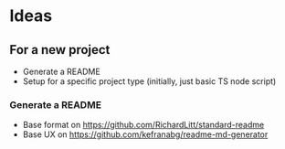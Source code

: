 # Ideas

## For a new project

- Generate a README
- Setup for a specific project type (initially, just basic TS node script)

### Generate a README

- Base format on https://github.com/RichardLitt/standard-readme
- Base UX on https://github.com/kefranabg/readme-md-generator
